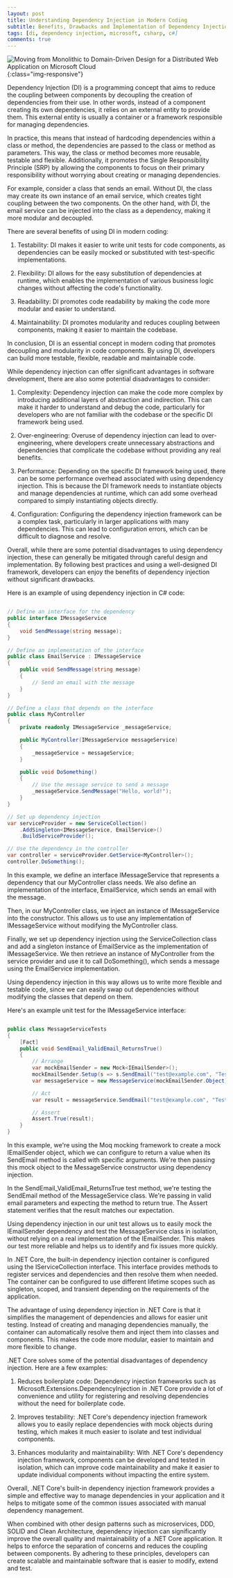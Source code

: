 ```yaml
---
layout: post
title: Understanding Dependency Injection in Modern Coding
subtitle: Benefits, Drawbacks and Implementation of Dependency Injection with code examples in C# 
tags: [di, dependency injection, microsoft, csharp, c#]
comments: true
---
```


![Moving from Monolithic to Domain-Driven Design for a Distributed Web Application on Microsoft Cloud](../assets/img/posts/di.png){:class="img-responsive"}

Dependency Injection (DI) is a programming concept that aims to reduce the coupling between components by decoupling the creation of dependencies from their use. In other words, instead of a component creating its own dependencies, it relies on an external entity to provide them. This external entity is usually a container or a framework responsible for managing dependencies.

In practice, this means that instead of hardcoding dependencies within a class or method, the dependencies are passed to the class or method as parameters. This way, the class or method becomes more reusable, testable and flexible. Additionally, it promotes the Single Responsibility Principle (SRP) by allowing the components to focus on their primary responsibility without worrying about creating or managing dependencies.

For example, consider a class that sends an email. Without DI, the class may create its own instance of an email service, which creates tight coupling between the two components. On the other hand, with DI, the email service can be injected into the class as a dependency, making it more modular and decoupled.

There are several benefits of using DI in modern coding:

1. Testability: DI makes it easier to write unit tests for code components, as dependencies can be easily mocked or substituted with test-specific implementations.

2. Flexibility: DI allows for the easy substitution of dependencies at runtime, which enables the implementation of various business logic changes without affecting the code's functionality.

3. Readability: DI promotes code readability by making the code more modular and easier to understand.

4. Maintainability: DI promotes modularity and reduces coupling between components, making it easier to maintain the codebase.

In conclusion, DI is an essential concept in modern coding that promotes decoupling and modularity in code components. By using DI, developers can build more testable, flexible, readable and maintainable code.

While dependency injection can offer significant advantages in software development, there are also some potential disadvantages to consider:

1. Complexity: Dependency injection can make the code more complex by introducing additional layers of abstraction and indirection. This can make it harder to understand and debug the code, particularly for developers who are not familiar with the codebase or the specific DI framework being used.

2. Over-engineering: Overuse of dependency injection can lead to over-engineering, where developers create unnecessary abstractions and dependencies that complicate the codebase without providing any real benefits.

3. Performance: Depending on the specific DI framework being used, there can be some performance overhead associated with using dependency injection. This is because the DI framework needs to instantiate objects and manage dependencies at runtime, which can add some overhead compared to simply instantiating objects directly.

4. Configuration: Configuring the dependency injection framework can be a complex task, particularly in larger applications with many dependencies. This can lead to configuration errors, which can be difficult to diagnose and resolve.

Overall, while there are some potential disadvantages to using dependency injection, these can generally be mitigated through careful design and implementation. By following best practices and using a well-designed DI framework, developers can enjoy the benefits of dependency injection without significant drawbacks.

Here is an example of using dependency injection in C# code:

```c#

// Define an interface for the dependency
public interface IMessageService
{
    void SendMessage(string message);
}

// Define an implementation of the interface
public class EmailService : IMessageService
{
    public void SendMessage(string message)
    {
        // Send an email with the message
    }
}

// Define a class that depends on the interface
public class MyController
{
    private readonly IMessageService _messageService;

    public MyController(IMessageService messageService)
    {
        _messageService = messageService;
    }

    public void DoSomething()
    {
        // Use the message service to send a message
        _messageService.SendMessage("Hello, world!");
    }
}

// Set up dependency injection
var serviceProvider = new ServiceCollection()
    .AddSingleton<IMessageService, EmailService>()
    .BuildServiceProvider();

// Use the dependency in the controller
var controller = serviceProvider.GetService<MyController>();
controller.DoSomething();

```

In this example, we define an interface IMessageService that represents a dependency that our MyController class needs. We also define an implementation of the interface, EmailService, which sends an email with the message.

Then, in our MyController class, we inject an instance of IMessageService into the constructor. This allows us to use any implementation of IMessageService without modifying the MyController class.

Finally, we set up dependency injection using the ServiceCollection class and add a singleton instance of EmailService as the implementation of IMessageService. We then retrieve an instance of MyController from the service provider and use it to call DoSomething(), which sends a message using the EmailService implementation.

Using dependency injection in this way allows us to write more flexible and testable code, since we can easily swap out dependencies without modifying the classes that depend on them.

Here's an example unit test for the IMessageService interface:

```c#

public class MessageServiceTests
{
    [Fact]
    public void SendEmail_ValidEmail_ReturnsTrue()
    {
        // Arrange
        var mockEmailSender = new Mock<IEmailSender>();
        mockEmailSender.Setup(s => s.SendEmail("test@example.com", "Test email", "This is a test email.")).Returns(true);
        var messageService = new MessageService(mockEmailSender.Object);

        // Act
        var result = messageService.SendEmail("test@example.com", "Test email", "This is a test email.");

        // Assert
        Assert.True(result);
    }
}

```

In this example, we're using the Moq mocking framework to create a mock IEmailSender object, which we can configure to return a value when its SendEmail method is called with specific arguments. We're then passing this mock object to the MessageService constructor using dependency injection.

In the SendEmail_ValidEmail_ReturnsTrue test method, we're testing the SendEmail method of the MessageService class. We're passing in valid email parameters and expecting the method to return true. The Assert statement verifies that the result matches our expectation.

Using dependency injection in our unit test allows us to easily mock the IEmailSender dependency and test the MessageService class in isolation, without relying on a real implementation of the IEmailSender. This makes our test more reliable and helps us to identify and fix issues more quickly.

In .NET Core, the built-in dependency injection container is configured using the IServiceCollection interface. This interface provides methods to register services and dependencies and then resolve them when needed. The container can be configured to use different lifetime scopes such as singleton, scoped, and transient depending on the requirements of the application.

The advantage of using dependency injection in .NET Core is that it simplifies the management of dependencies and allows for easier unit testing. Instead of creating and managing dependencies manually, the container can automatically resolve them and inject them into classes and components. This makes the code more modular, easier to maintain and more flexible to change.

.NET Core solves some of the potential disadvantages of dependency injection. Here are a few examples:

1. Reduces boilerplate code: Dependency injection frameworks such as Microsoft.Extensions.DependencyInjection in .NET Core provide a lot of convenience and utility for registering and resolving dependencies without the need for boilerplate code.

2. Improves testability: .NET Core's dependency injection framework allows you to easily replace dependencies with mock objects during testing, which makes it much easier to isolate and test individual components.

3. Enhances modularity and maintainability: With .NET Core's dependency injection framework, components can be developed and tested in isolation, which can improve code maintainability and make it easier to update individual components without impacting the entire system.

Overall, .NET Core's built-in dependency injection framework provides a simple and effective way to manage dependencies in your application and it helps to mitigate some of the common issues associated with manual dependency management.

When combined with other design patterns such as microservices, DDD, SOLID and Clean Architecture, dependency injection can significantly improve the overall quality and maintainability of a .NET Core application. It helps to enforce the separation of concerns and reduces the coupling between components. By adhering to these principles, developers can create scalable and maintainable software that is easier to modify, extend and test.